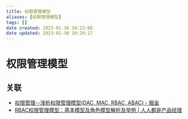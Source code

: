 ```yaml
---
title: 权限管理模型
aliases: [权限管理模型]
tags: []
date created: 2023-01-30 10:23:08
date updated: 2023-01-30 10:24:17
---
```


# 权限管理模型

## 关联

- [权限管理--浅析权限管理模型(DAC, MAC, RBAC, ABAC) - 掘金](https://juejin.cn/post/6844904056876433416)
- [RBAC权限管理模型：基本模型及角色模型解析及举例 | 人人都是产品经理](https://www.woshipm.com/pd/440765.html)
